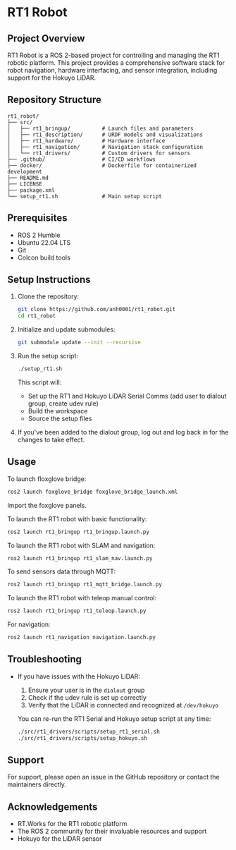 # RT1 Robot

## Project Overview

RT1 Robot is a ROS 2-based project for controlling and managing the RT1 robotic platform. This project provides a comprehensive software stack for robot navigation, hardware interfacing, and sensor integration, including support for the Hokuyo LiDAR.

## Repository Structure

```
rt1_robot/
├── src/
│   ├── rt1_bringup/          # Launch files and parameters
│   ├── rt1_description/      # URDF models and visualizations
│   ├── rt1_hardware/         # Hardware interface
│   ├── rt1_navigation/       # Navigation stack configuration
│   └── rt1_drivers/          # Custom drivers for sensors
├── .github/                  # CI/CD workflows
├── docker/                   # Dockerfile for containerized development
├── README.md
├── LICENSE
├── package.xml
└── setup_rt1.sh              # Main setup script
```

## Prerequisites

- ROS 2 Humble
- Ubuntu 22.04 LTS
- Git
- Colcon build tools

## Setup Instructions

1. Clone the repository:
   ```bash
   git clone https://github.com/anh0001/rt1_robot.git
   cd rt1_robot
   ```

2. Initialize and update submodules:
   ```bash
   git submodule update --init --recursive
   ```

3. Run the setup script:
   ```bash
   ./setup_rt1.sh
   ```
   This script will:
   - Set up the RT1 and Hokuyo LiDAR Serial Comms (add user to dialout group, create udev rule)
   - Build the workspace
   - Source the setup files

4. If you've been added to the dialout group, log out and log back in for the changes to take effect.

## Usage

To launch floxglove bridge:

```bash
ros2 launch foxglove_bridge foxglove_bridge_launch.xml
```

Import the foxglove panels.

To launch the RT1 robot with basic functionality:

```bash
ros2 launch rt1_bringup rt1_bringup.launch.py
```

To launch the RT1 robot with SLAM and navigation:

```bash
ros2 launch rt1_bringup rt1_slam_nav.launch.py
```

To send sensors data through MQTT:
```bash
ros2 launch rt1_bringup rt1_mqtt_bridge.launch.py
```

To launch the RT1 robot with teleop manual control:
```bash
ros2 launch rt1_bringup rt1_teleop.launch.py
```

For navigation:

```bash
ros2 launch rt1_navigation navigation.launch.py
```

## Troubleshooting

- If you have issues with the Hokuyo LiDAR:
  1. Ensure your user is in the `dialout` group
  2. Check if the udev rule is set up correctly
  3. Verify that the LiDAR is connected and recognized at `/dev/hokuyo`

  You can re-run the RT1 Serial and Hokuyo setup script at any time:
  ```bash
  ./src/rt1_drivers/scripts/setup_rt1_serial.sh
  ./src/rt1_drivers/scripts/setup_hokuyo.sh
  ```

## Support

For support, please open an issue in the GitHub repository or contact the maintainers directly.

## Acknowledgements

- RT.Works for the RT1 robotic platform
- The ROS 2 community for their invaluable resources and support
- Hokuyo for the LiDAR sensor